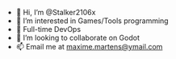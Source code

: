 - 👋 Hi, I’m @Stalker2106x
- 👀 I’m interested in Games/Tools programming
- 🌱 Full-time DevOps
- 💞️ I’m looking to collaborate on Godot
- 📫 Email me at maxime.martens@ymail.com

<!---
Stalker2106x/Stalker2106x is a ✨ special ✨ repository because its `README.md` (this file) appears on your GitHub profile.
You can click the Preview link to take a look at your changes.
--->
